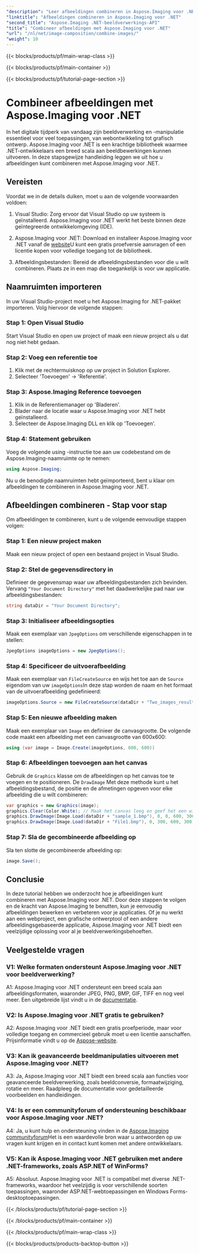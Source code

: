 ```yaml
---
"description": "Leer afbeeldingen combineren in Aspose.Imaging voor .NET. Een stapsgewijze handleiding voor krachtige beeldverwerking."
"linktitle": "Afbeeldingen combineren in Aspose.Imaging voor .NET"
"second_title": "Aspose.Imaging .NET-beeldverwerkings-API"
"title": "Combineer afbeeldingen met Aspose.Imaging voor .NET"
"url": "/nl/net/image-composition/combine-images/"
"weight": 10
---
```


{{< blocks/products/pf/main-wrap-class >}}

{{< blocks/products/pf/main-container >}}

{{< blocks/products/pf/tutorial-page-section >}}

# Combineer afbeeldingen met Aspose.Imaging voor .NET

In het digitale tijdperk van vandaag zijn beeldverwerking en -manipulatie essentieel voor veel toepassingen, van webontwikkeling tot grafisch ontwerp. Aspose.Imaging voor .NET is een krachtige bibliotheek waarmee .NET-ontwikkelaars een breed scala aan beeldbewerkingen kunnen uitvoeren. In deze stapsgewijze handleiding leggen we uit hoe u afbeeldingen kunt combineren met Aspose.Imaging voor .NET. 

## Vereisten

Voordat we in de details duiken, moet u aan de volgende voorwaarden voldoen:

1. Visual Studio: Zorg ervoor dat Visual Studio op uw systeem is geïnstalleerd. Aspose.Imaging voor .NET werkt het beste binnen deze geïntegreerde ontwikkelomgeving (IDE).

2. Aspose.Imaging voor .NET: Download en installeer Aspose.Imaging voor .NET vanaf de [website](https://releases.aspose.com/imaging/net/)U kunt een gratis proefversie aanvragen of een licentie kopen voor volledige toegang tot de bibliotheek.

3. Afbeeldingsbestanden: Bereid de afbeeldingsbestanden voor die u wilt combineren. Plaats ze in een map die toegankelijk is voor uw applicatie.

## Naamruimten importeren

In uw Visual Studio-project moet u het Aspose.Imaging for .NET-pakket importeren. Volg hiervoor de volgende stappen:

### Stap 1: Open Visual Studio

Start Visual Studio en open uw project of maak een nieuw project als u dat nog niet hebt gedaan.

### Stap 2: Voeg een referentie toe

1. Klik met de rechtermuisknop op uw project in Solution Explorer.
2. Selecteer 'Toevoegen' -> 'Referentie'.

### Stap 3: Aspose.Imaging Reference toevoegen

1. Klik in de Referentiemanager op 'Bladeren'.
2. Blader naar de locatie waar u Aspose.Imaging voor .NET hebt geïnstalleerd.
3. Selecteer de Aspose.Imaging DLL en klik op 'Toevoegen'.

### Stap 4: Statement gebruiken

Voeg de volgende using -instructie toe aan uw codebestand om de Aspose.Imaging-naamruimte op te nemen:

```csharp
using Aspose.Imaging;
```

Nu u de benodigde naamruimten hebt geïmporteerd, bent u klaar om afbeeldingen te combineren in Aspose.Imaging voor .NET.

## Afbeeldingen combineren - Stap voor stap

Om afbeeldingen te combineren, kunt u de volgende eenvoudige stappen volgen:

### Stap 1: Een nieuw project maken

Maak een nieuw project of open een bestaand project in Visual Studio.

### Stap 2: Stel de gegevensdirectory in

Definieer de gegevensmap waar uw afbeeldingsbestanden zich bevinden. Vervang `"Your Document Directory"` met het daadwerkelijke pad naar uw afbeeldingsbestanden:

```csharp
string dataDir = "Your Document Directory";
```

### Stap 3: Initialiseer afbeeldingsopties

Maak een exemplaar van `JpegOptions` om verschillende eigenschappen in te stellen:

```csharp
JpegOptions imageOptions = new JpegOptions();
```

### Stap 4: Specificeer de uitvoerafbeelding

Maak een exemplaar van `FileCreateSource` en wijs het toe aan de `Source` eigendom van uw `imageOptions`In deze stap worden de naam en het formaat van de uitvoerafbeelding gedefinieerd:

```csharp
imageOptions.Source = new FileCreateSource(dataDir + "Two_images_result_out.bmp", false);
```

### Stap 5: Een nieuwe afbeelding maken

Maak een exemplaar van `Image` en definieer de canvasgrootte. De volgende code maakt een afbeelding met een canvasgrootte van 600x600:

```csharp
using (var image = Image.Create(imageOptions, 600, 600))
```

### Stap 6: Afbeeldingen toevoegen aan het canvas

Gebruik de `Graphics` klasse om de afbeeldingen op het canvas toe te voegen en te positioneren. De `DrawImage` Met deze methode kunt u het afbeeldingsbestand, de positie en de afmetingen opgeven voor elke afbeelding die u wilt combineren:

```csharp
var graphics = new Graphics(image);
graphics.Clear(Color.White); // Maak het canvas leeg en geef het een witte achtergrond.
graphics.DrawImage(Image.Load(dataDir + "sample_1.bmp"), 0, 0, 600, 300); // Eerste afbeelding.
graphics.DrawImage(Image.Load(dataDir + "File1.bmp"), 0, 300, 600, 300);    // Tweede afbeelding.
```

### Stap 7: Sla de gecombineerde afbeelding op

Sla ten slotte de gecombineerde afbeelding op:

```csharp
image.Save();
```

## Conclusie

In deze tutorial hebben we onderzocht hoe je afbeeldingen kunt combineren met Aspose.Imaging voor .NET. Door deze stappen te volgen en de kracht van Aspose.Imaging te benutten, kun je eenvoudig afbeeldingen bewerken en verbeteren voor je applicaties. Of je nu werkt aan een webproject, een grafische ontwerptool of een andere afbeeldingsgebaseerde applicatie, Aspose.Imaging voor .NET biedt een veelzijdige oplossing voor al je beeldverwerkingsbehoeften.

## Veelgestelde vragen

### V1: Welke formaten ondersteunt Aspose.Imaging voor .NET voor beeldverwerking?

A1: Aspose.Imaging voor .NET ondersteunt een breed scala aan afbeeldingsformaten, waaronder JPEG, PNG, BMP, GIF, TIFF en nog veel meer. Een uitgebreide lijst vindt u in de [documentatie](https://reference.aspose.com/imaging/net/).

### V2: Is Aspose.Imaging voor .NET gratis te gebruiken?

A2: Aspose.Imaging voor .NET biedt een gratis proefperiode, maar voor volledige toegang en commercieel gebruik moet u een licentie aanschaffen. Prijsinformatie vindt u op de [Aspose-website](https://purchase.aspose.com/buy).

### V3: Kan ik geavanceerde beeldmanipulaties uitvoeren met Aspose.Imaging voor .NET?

A3: Ja, Aspose.Imaging voor .NET biedt een breed scala aan functies voor geavanceerde beeldverwerking, zoals beeldconversie, formaatwijziging, rotatie en meer. Raadpleeg de documentatie voor gedetailleerde voorbeelden en handleidingen.

### V4: Is er een communityforum of ondersteuning beschikbaar voor Aspose.Imaging voor .NET?

A4: Ja, u kunt hulp en ondersteuning vinden in de [Aspose.Imaging communityforum](https://forum.aspose.com/)Het is een waardevolle bron waar u antwoorden op uw vragen kunt krijgen en in contact kunt komen met andere ontwikkelaars.

### V5: Kan ik Aspose.Imaging voor .NET gebruiken met andere .NET-frameworks, zoals ASP.NET of WinForms?

A5: Absoluut. Aspose.Imaging voor .NET is compatibel met diverse .NET-frameworks, waardoor het veelzijdig is voor verschillende soorten toepassingen, waaronder ASP.NET-webtoepassingen en Windows Forms-desktoptoepassingen.

{{< /blocks/products/pf/tutorial-page-section >}}

{{< /blocks/products/pf/main-container >}}

{{< /blocks/products/pf/main-wrap-class >}}

{{< blocks/products/products-backtop-button >}}